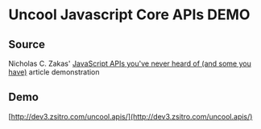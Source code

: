 Uncool Javascript Core APIs DEMO
=========

## Source
Nicholas C. Zakas' [JavaScript APIs you've never heard of (and some you have)](http://www.nczonline.net/blog/2012/11/13/javascript-apis-youve-never-heard-of/) article demonstration


## Demo
[http://dev3.zsitro.com/uncool.apis/](http://dev3.zsitro.com/uncool.apis/)
